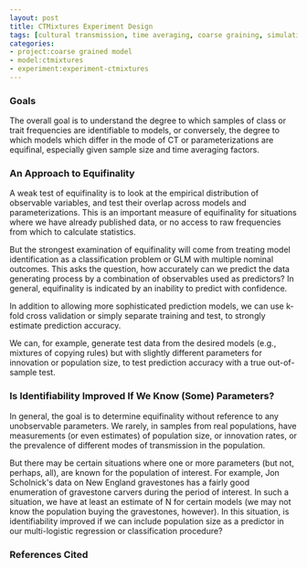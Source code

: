 ```yaml
---
layout: post
title: CTMixtures Experiment Design
tags: [cultural transmission, time averaging, coarse graining, simulation, dissertation, experiments, experiment-ctmixture]
categories: 
- project:coarse grained model
- model:ctmixtures
- experiment:experiment-ctmixtures
---
```


### Goals ###

The overall goal is to understand the degree to which samples of class or trait frequencies are identifiable to models, or conversely, the degree to which models which differ in the mode of CT or parameterizations are equifinal, especially given sample size and time averaging factors.  

### An Approach to Equifinality ###

A weak test of equifinality is to look at the empirical distribution of observable variables, and test their overlap across models and parameterizations.  This is an important measure of equifinality for situations where we have already published data, or no access to raw frequencies from which to calculate statistics.  

But the strongest examination of equifinality will come from treating model identification as a classification problem or GLM with multiple nominal outcomes.  This asks the question, how accurately can we predict the data generating process by a combination of observables used as predictors?  In general, equifinality is indicated by an inability to predict with confidence.  

In addition to allowing more sophisticated prediction models, we can use k-fold cross validation or simply separate training and test, to strongly estimate prediction accuracy.  

We can, for example, generate test data from the desired models (e.g., mixtures of copying rules) but with slightly different parameters for innovation or population size, to test prediction accuracy with a true out-of-sample test.  

### Is Identifiability Improved If We Know (Some) Parameters? ###

In general, the goal is to determine equifinality without reference to any unobservable parameters.  We rarely, in samples from real populations, have measurements (or even estimates) of population size, or innovation rates, or the prevalence of different modes of transmission in the population.  

But there may be certain situations where one or more parameters (but not, perhaps, all), are known for the population of interest.  For example, Jon Scholnick's data on New England gravestones has a fairly good enumeration of gravestone carvers during the period of interest.  In such a situation, we have at least an estimate of N for certain models (we may not know the population buying the gravestones, however).  In this situation, is identifiability improved if we can include population size as a predictor in our multi-logistic regression or classification procedure?  


### References Cited ###
